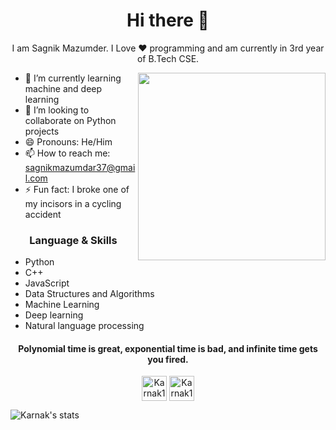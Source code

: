 <!--
**Karnak123/Karnak123** is a ✨ _special_ ✨ repository because its `README.md` (this file) appears on your GitHub profile.

Here are some ideas to get you started:

- 🌱 I’m currently learning 
- 👯 I’m looking to collaborate on ...
- 🤔 I’m looking for help with ...
- 💬 Ask me about ...
- 📫 How to reach me: ...
- 😄 Pronouns: ...
- ⚡ Fun fact: ...
-->
<h1 align="center"> Hi there 👋 </h1>
<p align="center"> I am Sagnik Mazumder. I Love ❤️ programming and am currently in 3rd year of B.Tech CSE. </p>
<img align="right" src="https://p.kindpng.com/picc/s/70-707985_anime-art-fanart-manga-boy-minty-cute-heart.png" height="300" width="300">

- 🌱 I’m currently learning machine and deep learning
- 👯 I’m looking to collaborate on Python projects
- 😄 Pronouns: He/Him
- 📫 How to reach me: sagnikmazumdar37@gmail.com
- ⚡ Fun fact: I broke one of my incisors in a cycling accident

<h3 align="center"> Language & Skills </h3>

- Python
- C++
- JavaScript
- Data Structures and Algorithms
- Machine Learning
- Deep learning
- Natural language processing

<h4 align="center">Polynomial time is great, exponential time is bad, and infinite time gets you fired.</h4>

<p align="center">
<a href="https://www.instagram.com/sagnik_mazumder_/" target="blank"><img align="center" src="https://img.icons8.com/color/2x/instagram-new.png" alt="Karnak123" height="40" width="40" /></a>
<a href="https://www.linkedin.com/in/sagnikmazumder37/" target="blank"><img align="center" src="https://img.icons8.com/android/2x/linkedin.png" alt="Karnak123" height="40" width="40" /></a>
</p>

<!--[![trophy](https://github-profile-trophy.vercel.app/?username=Karnak123&theme=onedark)](https://github.com/ryo-ma/github-profile-trophy)
-->
![Karnak's stats](https://github-readme-stats.vercel.app/api?username=Karnak123&count_private=true&show_icons=true&theme=radical)
